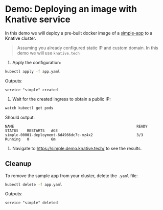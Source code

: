 # Demo: Deploying an image with Knative service

In this demo we will deploy a pre-built docker image of a [simple-app](https://github.com/mchmarny/simple-app) to a Knative cluster.

> Assuming you already configured static IP and custom domain. In this demo we will use `knative.tech`

1. Apply the configuration:

```bash
kubectl apply -f app.yaml
```

Outputs:

```shell
service "simple" created
```

1. Wait for the created ingress to obtain a public IP:

```bash
watch kubectl get pods
```

Should output:

```shell
NAME                                                        READY     STATUS    RESTARTS   AGE
simple-00001-deployment-6d4966dc7c-mz4x2                    3/3       Running   0          6m
```


1. Navigate to https://simple.demo.knative.tech/ to see the results.

## Cleanup

To remove the sample app from your cluster, delete the `.yaml` file:

```bash
kubectl delete -f app.yaml
```

Outputs:

```shell
service "simple" deleted
```
